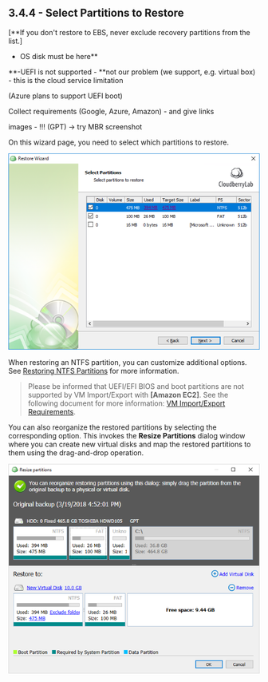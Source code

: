 ## 3.4.4 - Select Partitions to Restore

\[\*\*If you don't restore to EBS, never exclude recovery partitions from the list.\]

* OS disk must be here\*\*

**-UEFI is not supported - **not our problem \(we support, e.g. virtual box\) - this is the cloud service limitation

\(Azure plans to support UEFI boot\)

Collect requirements \(Google, Azure, Amazon\) - and give links

images - !!!  \(GPT\) -&gt; try MBR screenshot



On this wizard page, you need to select which partitions to restore.

![](/assets/image-based-select-partitions.png)

When restoring an NTFS partition, you can customize additional options. See [Restoring NTFS Partitions](/concepts/restoring-ntfs-partitions.md) for more information.

> Please be informed that UEFI/EFI BIOS and boot partitions are not supported by VM Import/Export with **\[Amazon EC2\]**. See the following document for more information: [VM Import/Export Requirements](https://docs.aws.amazon.com/vm-import/latest/userguide/vmie_prereqs.html).

You can also reorganize the restored partitions by selecting the corresponding option. This invokes the **Resize Partitions** dialog window where you can create new virtual disks and map the restored partitions to them using the drag-and-drop operation.

![](/assets/resize-partitions-dialog.png)

